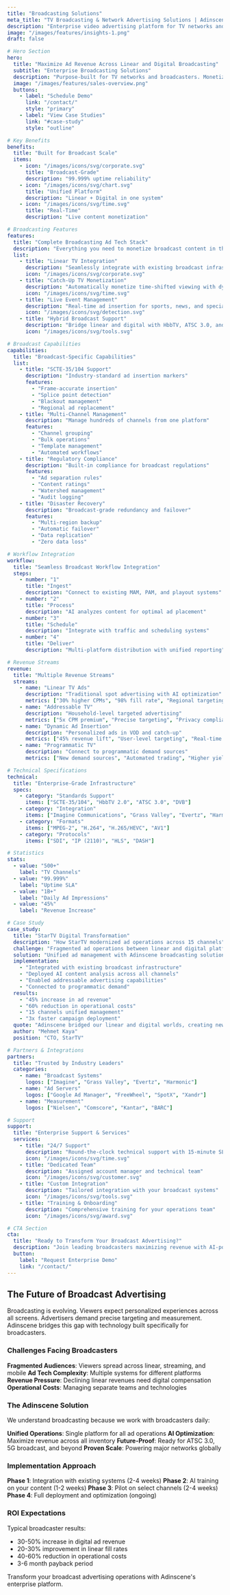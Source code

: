 ```yaml
---
title: "Broadcasting Solutions"
meta_title: "TV Broadcasting & Network Advertising Solutions | Adinscene"
description: "Enterprise video advertising platform for TV networks and broadcasters. Monetize linear TV, catch-up TV, and hybrid broadcast content with AI-powered ad technology."
image: "/images/features/insights-1.png"
draft: false

# Hero Section
hero:
  title: "Maximize Ad Revenue Across Linear and Digital Broadcasting"
  subtitle: "Enterprise Broadcasting Solutions"
  description: "Purpose-built for TV networks and broadcasters. Monetize content across linear TV, OTT, and hybrid broadcast environments with unified ad management."
  image: "/images/features/sales-overview.png"
  buttons:
    - label: "Schedule Demo"
      link: "/contact/"
      style: "primary"
    - label: "View Case Studies"
      link: "#case-study"
      style: "outline"

# Key Benefits
benefits:
  title: "Built for Broadcast Scale"
  items:
    - icon: "/images/icons/svg/corporate.svg"
      title: "Broadcast-Grade"
      description: "99.999% uptime reliability"
    - icon: "/images/icons/svg/chart.svg"
      title: "Unified Platform"
      description: "Linear + Digital in one system"
    - icon: "/images/icons/svg/time.svg"
      title: "Real-Time"
      description: "Live content monetization"

# Broadcasting Features
features:
  title: "Complete Broadcasting Ad Tech Stack"
  description: "Everything you need to monetize broadcast content in the digital age"
  list:
    - title: "Linear TV Integration"
      description: "Seamlessly integrate with existing broadcast infrastructure, playout systems, and traffic management."
      icon: "/images/icons/svg/corporate.svg"
    - title: "Catch-Up TV Monetization"
      description: "Automatically monetize time-shifted viewing with dynamic ad replacement and personalization."
      icon: "/images/icons/svg/time.svg"
    - title: "Live Event Management"
      description: "Real-time ad insertion for sports, news, and special events with frame-accurate timing."
      icon: "/images/icons/svg/detection.svg"
    - title: "Hybrid Broadcast Support"
      description: "Bridge linear and digital with HbbTV, ATSC 3.0, and connected TV standards."
      icon: "/images/icons/svg/tools.svg"

# Broadcast Capabilities
capabilities:
  title: "Broadcast-Specific Capabilities"
  list:
    - title: "SCTE-35/104 Support"
      description: "Industry-standard ad insertion markers"
      features:
        - "Frame-accurate insertion"
        - "Splice point detection"
        - "Blackout management"
        - "Regional ad replacement"
    - title: "Multi-Channel Management"
      description: "Manage hundreds of channels from one platform"
      features:
        - "Channel grouping"
        - "Bulk operations"
        - "Template management"
        - "Automated workflows"
    - title: "Regulatory Compliance"
      description: "Built-in compliance for broadcast regulations"
      features:
        - "Ad separation rules"
        - "Content ratings"
        - "Watershed management"
        - "Audit logging"
    - title: "Disaster Recovery"
      description: "Broadcast-grade redundancy and failover"
      features:
        - "Multi-region backup"
        - "Automatic failover"
        - "Data replication"
        - "Zero data loss"

# Workflow Integration
workflow:
  title: "Seamless Broadcast Workflow Integration"
  steps:
    - number: "1"
      title: "Ingest"
      description: "Connect to existing MAM, PAM, and playout systems"
    - number: "2"
      title: "Process"
      description: "AI analyzes content for optimal ad placement"
    - number: "3"
      title: "Schedule"
      description: "Integrate with traffic and scheduling systems"
    - number: "4"
      title: "Deliver"
      description: "Multi-platform distribution with unified reporting"

# Revenue Streams
revenue:
  title: "Multiple Revenue Streams"
  streams:
    - name: "Linear TV Ads"
      description: "Traditional spot advertising with AI optimization"
      metrics: ["30% higher CPMs", "98% fill rate", "Regional targeting"]
    - name: "Addressable TV"
      description: "Household-level targeted advertising"
      metrics: ["5x CPM premium", "Precise targeting", "Privacy compliant"]
    - name: "Dynamic Ad Insertion"
      description: "Personalized ads in VOD and catch-up"
      metrics: ["45% revenue lift", "User-level targeting", "Real-time optimization"]
    - name: "Programmatic TV"
      description: "Connect to programmatic demand sources"
      metrics: ["New demand sources", "Automated trading", "Higher yields"]

# Technical Specifications
technical:
  title: "Enterprise-Grade Infrastructure"
  specs:
    - category: "Standards Support"
      items: ["SCTE-35/104", "HbbTV 2.0", "ATSC 3.0", "DVB"]
    - category: "Integration"
      items: ["Imagine Communications", "Grass Valley", "Evertz", "Harmonic"]
    - category: "Formats"
      items: ["MPEG-2", "H.264", "H.265/HEVC", "AV1"]
    - category: "Protocols"
      items: ["SDI", "IP (2110)", "HLS", "DASH"]

# Statistics
stats:
  - value: "500+"
    label: "TV Channels"
  - value: "99.999%"
    label: "Uptime SLA"
  - value: "1B+"
    label: "Daily Ad Impressions"
  - value: "45%"
    label: "Revenue Increase"

# Case Study
case_study:
  title: "StarTV Digital Transformation"
  description: "How StarTV modernized ad operations across 15 channels"
  challenge: "Fragmented ad operations between linear and digital platforms"
  solution: "Unified ad management with Adinscene broadcasting solution"
  implementation:
    - "Integrated with existing broadcast infrastructure"
    - "Deployed AI content analysis across all channels"
    - "Enabled addressable advertising capabilities"
    - "Connected to programmatic demand"
  results:
    - "45% increase in ad revenue"
    - "60% reduction in operational costs"
    - "15 channels unified management"
    - "3x faster campaign deployment"
  quote: "Adinscene bridged our linear and digital worlds, creating new revenue opportunities we didn't know existed."
  author: "Mehmet Kaya"
  position: "CTO, StarTV"

# Partners & Integrations
partners:
  title: "Trusted by Industry Leaders"
  categories:
    - name: "Broadcast Systems"
      logos: ["Imagine", "Grass Valley", "Evertz", "Harmonic"]
    - name: "Ad Servers"
      logos: ["Google Ad Manager", "FreeWheel", "SpotX", "Xandr"]
    - name: "Measurement"
      logos: ["Nielsen", "Comscore", "Kantar", "BARC"]

# Support
support:
  title: "Enterprise Support & Services"
  services:
    - title: "24/7 Support"
      description: "Round-the-clock technical support with 15-minute SLA"
      icon: "/images/icons/svg/time.svg"
    - title: "Dedicated Team"
      description: "Assigned account manager and technical team"
      icon: "/images/icons/svg/customer.svg"
    - title: "Custom Integration"
      description: "Tailored integration with your broadcast systems"
      icon: "/images/icons/svg/tools.svg"
    - title: "Training & Onboarding"
      description: "Comprehensive training for your operations team"
      icon: "/images/icons/svg/award.svg"

# CTA Section
cta:
  title: "Ready to Transform Your Broadcast Advertising?"
  description: "Join leading broadcasters maximizing revenue with AI-powered ad technology"
  button:
    label: "Request Enterprise Demo"
    link: "/contact/"
---
```


## The Future of Broadcast Advertising

Broadcasting is evolving. Viewers expect personalized experiences across all screens. Advertisers demand precise targeting and measurement. Adinscene bridges this gap with technology built specifically for broadcasters.

### Challenges Facing Broadcasters

**Fragmented Audiences**: Viewers spread across linear, streaming, and mobile
**Ad Tech Complexity**: Multiple systems for different platforms
**Revenue Pressure**: Declining linear revenues need digital compensation
**Operational Costs**: Managing separate teams and technologies

### The Adinscene Solution

We understand broadcasting because we work with broadcasters daily:

**Unified Operations**: Single platform for all ad operations
**AI Optimization**: Maximize revenue across all inventory
**Future-Proof**: Ready for ATSC 3.0, 5G broadcast, and beyond
**Proven Scale**: Powering major networks globally

### Implementation Approach

**Phase 1**: Integration with existing systems (2-4 weeks)
**Phase 2**: AI training on your content (1-2 weeks)
**Phase 3**: Pilot on select channels (2-4 weeks)
**Phase 4**: Full deployment and optimization (ongoing)

### ROI Expectations

Typical broadcaster results:
- 30-50% increase in digital ad revenue
- 20-30% improvement in linear fill rates
- 40-60% reduction in operational costs
- 3-6 month payback period

Transform your broadcast advertising operations with Adinscene's enterprise platform.
